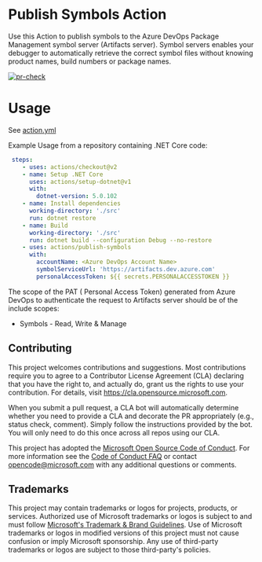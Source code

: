 # Publish Symbols Action

Use this Action to publish symbols to the Azure DevOps Package Management symbol server (Artifacts server). Symbol servers enables your debugger to automatically retrieve the correct symbol files without knowing product names, build numbers or package names.

[![pr-check](https://github.com/microsoft/action-publish-symbols/actions/workflows/pr-check.yml/badge.svg)](https://github.com/microsoft/action-publish-symbols/actions/workflows/pr-check.yml)

# Usage

See [action.yml](action.yml)

Example Usage from a repository containing .NET Core code:
```yaml
 steps:
    - uses: actions/checkout@v2
    - name: Setup .NET Core
      uses: actions/setup-dotnet@v1
      with:
        dotnet-version: 5.0.102
    - name: Install dependencies
      working-directory: './src'
      run: dotnet restore
    - name: Build
      working-directory: './src'
      run: dotnet build --configuration Debug --no-restore
    - uses: actions/publish-symbols
      with:
        accountName: <Azure DevOps Account Name>
        symbolServiceUrl: 'https://artifacts.dev.azure.com'
        personalAccessToken: ${{ secrets.PERSONALACCESSTOKEN }}
```

The scope of the PAT ( Personal Access Token) generated from Azure DevOps to authenticate the request to Artifacts server should be of the include scopes:
- Symbols - Read, Write & Manage

## Contributing

This project welcomes contributions and suggestions.  Most contributions require you to agree to a
Contributor License Agreement (CLA) declaring that you have the right to, and actually do, grant us
the rights to use your contribution. For details, visit https://cla.opensource.microsoft.com.

When you submit a pull request, a CLA bot will automatically determine whether you need to provide
a CLA and decorate the PR appropriately (e.g., status check, comment). Simply follow the instructions
provided by the bot. You will only need to do this once across all repos using our CLA.

This project has adopted the [Microsoft Open Source Code of Conduct](https://opensource.microsoft.com/codeofconduct/).
For more information see the [Code of Conduct FAQ](https://opensource.microsoft.com/codeofconduct/faq/) or
contact [opencode@microsoft.com](mailto:opencode@microsoft.com) with any additional questions or comments.

## Trademarks

This project may contain trademarks or logos for projects, products, or services. Authorized use of Microsoft 
trademarks or logos is subject to and must follow 
[Microsoft's Trademark & Brand Guidelines](https://www.microsoft.com/en-us/legal/intellectualproperty/trademarks/usage/general).
Use of Microsoft trademarks or logos in modified versions of this project must not cause confusion or imply Microsoft sponsorship.
Any use of third-party trademarks or logos are subject to those third-party's policies.
